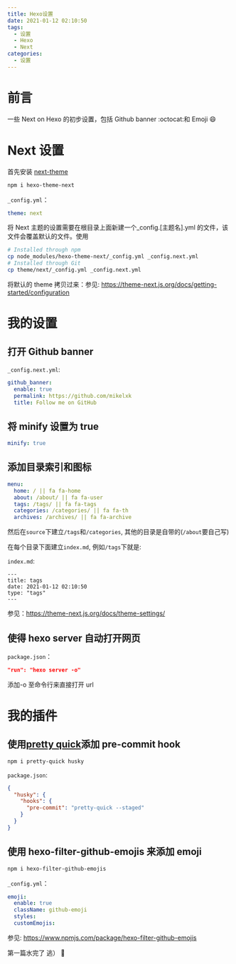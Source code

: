```yaml
---
title: Hexo设置
date: 2021-01-12 02:10:50
tags:
  - 设置
  - Hexo
  - Next
categories:
  - 设置
---
```


# 前言

一些 Next on Hexo 的初步设置，包括 Github banner :octocat:和 Emoji :smile:

# Next 设置

首先安装 [next-theme](https://theme-next.org/)

```bash
npm i hexo-theme-next
```

`_config.yml`：

```yaml
theme: next
```

将 Next 主题的设置需要在根目录上面新建一个\_config.[主题名].yml 的文件，该文件会覆盖默认的文件。使用

```bash
# Installed through npm
cp node_modules/hexo-theme-next/_config.yml _config.next.yml
# Installed through Git
cp theme/next/_config.yml _config.next.yml
```

将默认的 theme 拷贝过来：参见: https://theme-next.js.org/docs/getting-started/configuration

# 我的设置

## 打开 Github banner

`_config.next.yml`:

```yaml
github_banner:
  enable: true
  permalink: https://github.com/mikelxk
  title: Follow me on GitHub
```

## 将 minify 设置为 true

```yaml
minify: true
```

## 添加目录索引和图标

```yaml
menu:
  home: / || fa fa-home
  about: /about/ || fa fa-user
  tags: /tags/ || fa fa-tags
  categories: /categories/ || fa fa-th
  archives: /archives/ || fa fa-archive
```

然后在`source`下建立`/tags`和`/categories`, 其他的目录是自带的(`/about`要自己写)

在每个目录下面建立`index.md`, 例如`/tags`下就是:

`index.md`:

```
---
title: tags
date: 2021-01-12 02:10:50
type: "tags"
---
```

参见：https://theme-next.js.org/docs/theme-settings/

## 使得 hexo server 自动打开网页

`package.json`：

```json
"run": "hexo server -o"
```

添加-o 至命令行来直接打开 url

# 我的插件

## 使用[pretty quick](https://prettier.io/docs/en/precommit.html)添加 pre-commit hook

```bash
npm i pretty-quick husky
```

`package.json`:

```json
{
  "husky": {
    "hooks": {
      "pre-commit": "pretty-quick --staged"
    }
  }
}
```

## 使用 hexo-filter-github-emojis 来添加 emoji

```bash
npm i hexo-filter-github-emojis
```

`_config.yml`：

```yaml
emoji:
  enable: true
  className: github-emoji
  styles:
  customEmojis:
```

参见: https://www.npmjs.com/package/hexo-filter-github-emojis

第一篇水完了 逃） :running:
